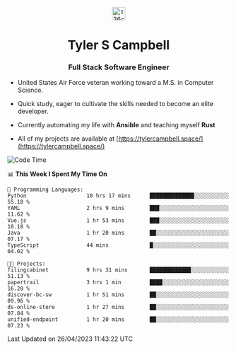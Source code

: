 <p align="center">
<a href="https://www.linkedin.com/in/t36campbell" target="blank"><img align="center" src="https://ik.imagekit.io/t36campbell/Portfolio/linkedin.png.original_m8bbGgPh6.png" alt="t36campbell" height="30" width="30" /></a>
</p>
<h1 align="center">Tyler S Campbell</h1>
<h3 align="center">Full Stack Software Engineer</h3>

* United States Air Force veteran working toward a M.S. in Computer Science.

* Quick study, eager to cultivate the skills needed to become an elite developer.

* Currently automating my life with **Ansible** and teaching myself **Rust**

* All of my projects are available at [https://tylercampbell.space/](https://tylercampbell.space/)

<!--START_SECTION:waka-->
![Code Time](http://img.shields.io/badge/Code%20Time-2%2C424%20hrs%2014%20mins-blue)

📊 **This Week I Spent My Time On** 

```text
💬 Programming Languages: 
Python                   10 hrs 17 mins      ██████████████░░░░░░░░░░░   55.18 % 
YAML                     2 hrs 9 mins        ███░░░░░░░░░░░░░░░░░░░░░░   11.62 % 
Vue.js                   1 hr 53 mins        ███░░░░░░░░░░░░░░░░░░░░░░   10.18 % 
Java                     1 hr 20 mins        ██░░░░░░░░░░░░░░░░░░░░░░░   07.17 % 
TypeScript               44 mins             █░░░░░░░░░░░░░░░░░░░░░░░░   04.02 % 

🐱‍💻 Projects: 
filingcabinet            9 hrs 31 mins       █████████████░░░░░░░░░░░░   51.13 % 
papertrail               3 hrs 1 min         ████░░░░░░░░░░░░░░░░░░░░░   16.20 % 
discover-bc-sw           1 hr 51 mins        ██░░░░░░░░░░░░░░░░░░░░░░░   09.96 % 
ds-online-store          1 hr 27 mins        ██░░░░░░░░░░░░░░░░░░░░░░░   07.84 % 
unified-endpoint         1 hr 20 mins        ██░░░░░░░░░░░░░░░░░░░░░░░   07.23 % 
```


 Last Updated on 26/04/2023 11:43:22 UTC
<!--END_SECTION:waka-->
